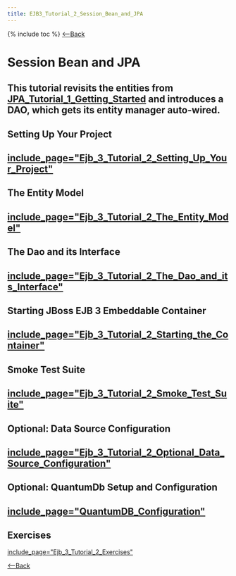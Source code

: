 ```yaml
---
title: EJB3_Tutorial_2_Session_Bean_and_JPA
---
```

{% include toc %}
[<--Back](EJB_3_and_Java_Persistence_API)
# Session Bean and JPA

This tutorial revisits the entities from [JPA_Tutorial_1_Getting_Started](JPA_Tutorial_1_Getting_Started) and introduces a DAO, which gets its entity manager auto-wired.
----
## Setting Up Your Project
[include_page="Ejb_3_Tutorial_2_Setting_Up_Your_Project"](include_page="Ejb_3_Tutorial_2_Setting_Up_Your_Project")
----
## The Entity Model
[include_page="Ejb_3_Tutorial_2_The_Entity_Model"](include_page="Ejb_3_Tutorial_2_The_Entity_Model")
----
## The Dao and its Interface
[include_page="Ejb_3_Tutorial_2_The_Dao_and_its_Interface"](include_page="Ejb_3_Tutorial_2_The_Dao_and_its_Interface")
----
## Starting JBoss EJB 3 Embeddable Container
[include_page="Ejb_3_Tutorial_2_Starting_the_Container"](include_page="Ejb_3_Tutorial_2_Starting_the_Container")
----
## Smoke Test Suite
[include_page="Ejb_3_Tutorial_2_Smoke_Test_Suite"](include_page="Ejb_3_Tutorial_2_Smoke_Test_Suite")
----
## Optional: Data Source Configuration
[include_page="Ejb_3_Tutorial_2_Optional_Data_Source_Configuration"](include_page="Ejb_3_Tutorial_2_Optional_Data_Source_Configuration")
----
## Optional: QuantumDb Setup and Configuration
[include_page="QuantumDB_Configuration"](include_page="QuantumDB_Configuration")
----
## Exercises
[include_page="Ejb_3_Tutorial_2_Exercises"](include_page="Ejb_3_Tutorial_2_Exercises")

[<--Back](EJB_3_and_Java_Persistence_API)
